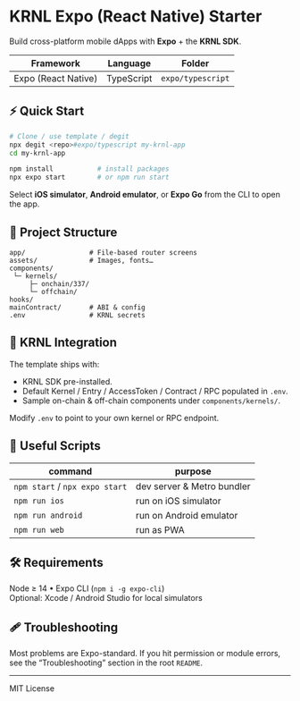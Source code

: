 # KRNL Expo (React Native) Starter

Build cross-platform mobile dApps with **Expo** + the **KRNL SDK**.

| Framework | Language | Folder |
|-----------|----------|--------|
| Expo (React Native) | TypeScript | `expo/typescript` |

## ⚡️ Quick Start

```bash
# Clone / use template / degit
npx degit <repo>#expo/typescript my-krnl-app
cd my-krnl-app

npm install           # install packages
npx expo start        # or npm run start
```

Select **iOS simulator**, **Android emulator**, or **Expo Go** from the CLI to open the app.

## 📁 Project Structure

```
app/                # File-based router screens
assets/             # Images, fonts…
components/
 └─ kernels/
     ├─ onchain/337/
     └─ offchain/
hooks/
mainContract/       # ABI & config
.env                # KRNL secrets
```

## 🔌 KRNL Integration

The template ships with:

* KRNL SDK pre-installed.
* Default Kernel / Entry / AccessToken / Contract / RPC populated in `.env`.
* Sample on-chain & off-chain components under `components/kernels/`.

Modify `.env` to point to your own kernel or RPC endpoint.

## 📜 Useful Scripts

| command | purpose |
|---------|---------|
| `npm start` / `npx expo start` | dev server & Metro bundler |
| `npm run ios` | run on iOS simulator |
| `npm run android` | run on Android emulator |
| `npm run web` | run as PWA |

## 🛠 Requirements

Node ≥ 14 • Expo CLI (`npm i -g expo-cli`)  
Optional: Xcode / Android Studio for local simulators

## 🩹 Troubleshooting

Most problems are Expo-standard. If you hit permission or module errors, see the “Troubleshooting” section in the root `README`.

---

MIT License
